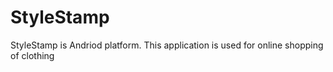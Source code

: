 # StyleStamp
StyleStamp is Andriod platform.
This application is used for online shopping of clothing 


